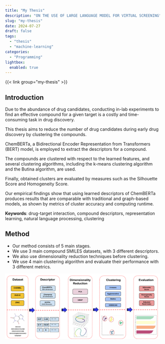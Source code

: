 ```yaml
---
title: "My Thesis"
description: "ON THE USE OF LARGE LANGUAGE MODEL FOR VIRTUAL SCREENING"
slug: "my-thesis"
date: 2024-07-27
draft: false
tags: 
  - "thesis"
  - "machine-learning"
categories: 
  - "Programming"
lightbox:
  enabled: true
---
```


{{< link group="my-thesis" >}}

## Introduction

Due to the abundance of drug candidates, conducting in-lab experiments to find an effective compound for a given target is a costly and time-consuming task in drug discovery. 

This thesis aims to reduce the number of drug candidates during early drug discovery by clustering the compounds. 

ChemBERTa, a Bidirectional Encoder Representation from Transformers (BERT) model, is employed to extract the descriptors for a compound. 

The compounds are clustered with respect to the learned features, and several clustering algorithms, including the k-means clustering algorithm and the Butina algorithm, are used. 

Finally, obtained clusters are evaluated by measures such as the Silhouette Score and Homogeneity Score. 

Our empirical findings show that using learned descriptors of ChemBERTa produces results that are comparable with traditional and graph-based models, as shown by metrics of cluster accuracy and computing runtime.

**Keywords**: drug-target interaction, compound descriptors, representation learning, natural language processing, clustering

## Method

- Our method consists of 5 main stages.
- We use 3 main compound SMILES datasets, with 3 different descriptors.
- We also use dimensionality reduction techniques before clustering.
- We use 4 main clustering algorithm and evaluate their performance with 3 different metrics.

![Thesis.Method](images/ThesisMethod.png)
